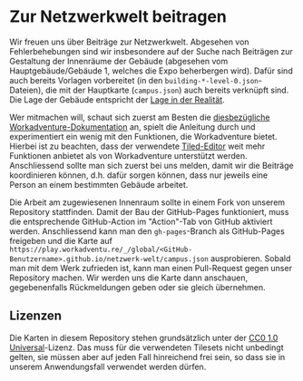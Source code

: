# Zur Netzwerkwelt beitragen

Wir freuen uns über Beiträge zur Netzwerkwelt. Abgesehen von Fehlerbehebungen
sind wir insbesondere auf der Suche nach Beiträgen zur Gestaltung der
Innenräume der Gebäude (abgesehen vom Hauptgebäude/Gebäude 1, welches die Expo
beherbergen wird). Dafür sind auch bereits Vorlagen vorbereitet (in den
`building-*-level-0.json`-Dateien), die mit der Hauptkarte (`campus.json`)
auch bereits verknüpft sind. Die Lage der Gebäude entspricht der [Lage in der
Realität](https://osm.org/go/0C0kY0KZ4--?layers=N).

Wer mitmachen will, schaut sich zuerst am Besten die [diesbezügliche
Workadventure-Dokumentation](https://workadventu.re/map-building) an, spielt
die Anleitung durch und experimentiert ein wenig mit den Funktionen, die
Workadventure bietet. Hierbei ist zu beachten, dass der verwendete
[Tiled-Editor](https://www.mapeditor.org/) weit mehr Funktionen anbietet als
von Workadventure unterstützt werden. Anschliessend sollte man sich zuerst bei
uns melden, damit wir die Beiträge koordinieren können, d.h. dafür sorgen
können, dass nur jeweils eine Person an einem bestimmten Gebäude arbeitet.

Die Arbeit am zugewiesenen Innenraum sollte in einem Fork von unserem
Repository stattfinden. Damit der Bau der GitHub-Pages funktioniert, muss die
entsprechende GitHub-Action im "Action"-Tab von GitHub aktiviert werden.
Anschliessend kann man den `gh-pages`-Branch als GitHub-Pages freigeben und die
Karte auf
`https://play.workadventu.re/_/global/<GitHub-Benutzername>.github.io/netzwerk-welt/campus.json`
ausprobieren. Sobald man mit dem Werk zufrieden ist, kann man einen
Pull-Request gegen unser Repository machen. Wir werden uns die Karte dann
anschauen, gegebenenfalls Rückmeldungen geben oder sie gleich übernehmen.


## Lizenzen

Die Karten in diesem Repository stehen grundsätzlich unter der [CC0 1.0
Universal](https://creativecommons.org/share-your-work/public-domain/cc0/)-Lizenz.
Das muss für die verwendeten Tilesets nicht unbedingt gelten, sie müssen aber
auf jeden Fall hinreichend frei sein, so dass sie in unserem Anwendungsfall
verwendet werden dürfen.
